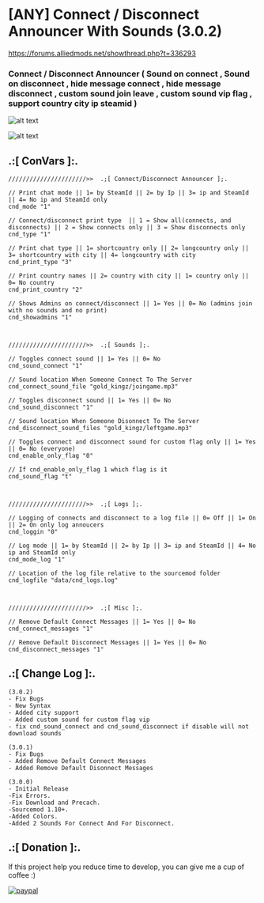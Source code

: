 # [ANY] Connect / Disconnect Announcer With Sounds (3.0.2)
https://forums.alliedmods.net/showthread.php?t=336293

### Connect / Disconnect Announcer ( Sound on connect , Sound on disconnect , hide message connect , hide message disconnect , custom sound join leave , custom sound vip flag , support country city ip steamid )

![alt text](https://github.com/oqyh/Connect-Announcer-With-Sounds/blob/main/images/connect.png?raw=true)

![alt text](https://github.com/oqyh/Connect-Announcer-With-Sounds/blob/main/images/disconnect.png?raw=true)


## .:[ ConVars ]:.
```
//////////////////////>>  .;[ Connect/Disconnect Announcer ];.

// Print chat mode || 1= by SteamId || 2= by Ip || 3= ip and SteamId || 4= No ip and SteamId only
cnd_mode "1"

// Connect/disconnect print type  || 1 = Show all(connects, and disconnects) || 2 = Show connects only || 3 = Show disconnects only
cnd_type "1"

// Print chat type || 1= shortcountry only || 2= longcountry only || 3= shortcountry with city || 4= longcountry with city
cnd_print_type "3"

// Print country names || 2= country with city || 1= country only || 0= No country
cnd_print_country "2"

// Shows Admins on connect/disconnect || 1= Yes || 0= No (admins join with no sounds and no print)
cnd_showadmins "1"



//////////////////////>>  .;[ Sounds ];.

// Toggles connect sound || 1= Yes || 0= No
cnd_sound_connect "1"

// Sound location When Someone Connect To The Server
cnd_connect_sound_file "gold_kingz/joingame.mp3"

// Toggles disconnect sound || 1= Yes || 0= No
cnd_sound_disconnect "1"

// Sound location When Someone Disonnect To The Server
cnd_disconnect_sound_files "gold_kingz/leftgame.mp3"

// Toggles connect and disconnect sound for custom flag only || 1= Yes || 0= No (everyone)
cnd_enable_only_flag "0"

// If cnd_enable_only_flag 1 which flag is it
cnd_sound_flag "t"



//////////////////////>>  .;[ Logs ];.

// Logging of connects and disconnect to a log file || 0= Off || 1= On || 2= On only log annoucers
cnd_loggin "0"

// Log mode || 1= by SteamId || 2= by Ip || 3= ip and SteamId || 4= No ip and SteamId only
cnd_mode_log "1"

// Location of the log file relative to the sourcemod folder
cnd_logfile "data/cnd_logs.log"



//////////////////////>>  .;[ Misc ];.

// Remove Default Connect Messages || 1= Yes || 0= No
cnd_connect_messages "1"

// Remove Default Disconnect Messages || 1= Yes || 0= No
cnd_disconnect_messages "1"
```


## .:[ Change Log ]:.
```
(3.0.2)
- Fix Bugs
- New Syntax
- Added city support
- Added custom sound for custom flag vip
- fix cnd_sound_connect and cnd_sound_disconnect if disable will not download sounds

(3.0.1)
- Fix Bugs
- Added Remove Default Connect Messages
- Added Remove Default Disonnect Messages

(3.0.0)
- Initial Release
-Fix Errors.
-Fix Download and Precach.
-Sourcemod 1.10+.
-Added Colors.
-Added 2 Sounds For Connect And For Disconnect.
```

## .:[ Donation ]:.

If this project help you reduce time to develop, you can give me a cup of coffee :)

[![paypal](https://www.paypalobjects.com/en_US/i/btn/btn_donateCC_LG.gif)](https://paypal.me/oQYh)
